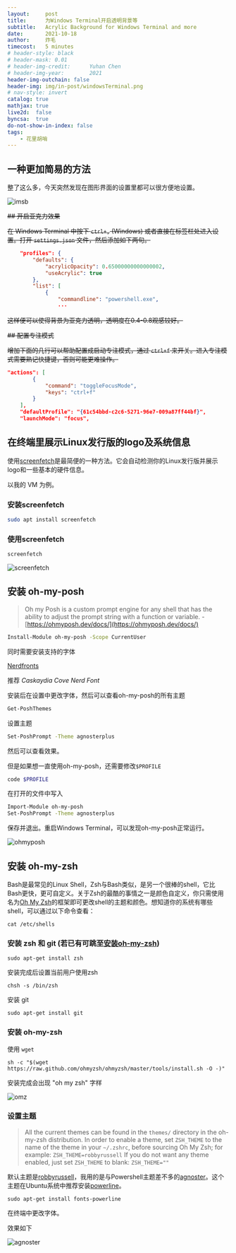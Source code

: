 ```yaml
---
layout:     post
title:      为Windows Terminal开启透明背景等
subtitle:   Acrylic Background for Windows Terminal and more
date:       2021-10-18
author:     炸毛
timecost:   5 minutes
# header-style: black
# header-mask: 0.01
# header-img-credit:      Yuhan Chen
# header-img-year:        2021 
header-img-outchain: false
header-img: img/in-post/windowsTerminal.png
# nav-style: invert
catalog: true
mathjax: true
live2d:  false
byncsa:  true
do-not-show-in-index: false
tags:
    - 花里胡哨
---
```


## 一种更加简易的方法

整了这么多，今天突然发现在图形界面的设置里都可以很方便地设置。

![imsb](/img/in-post/wt_settings.png)

~~## 开启亚克力效果~~

~~在 Windows Terminal 中按下 `ctrl+,` (Windows) 或者直接在标签栏处进入设置。打开 `settings.json` 文件，然后添加如下两句。~~

```json
    "profiles": {
        "defaults": {
            "acrylicOpacity": 0.65000000000000002,
            "useAcrylic": true
        },
        "list": [
            {
                "commandline": "powershell.exe",
                ···
```

~~这样便可以使得背景为亚克力透明，透明度在0.4-0.8观感较好。~~

~~## 配置专注模式~~

~~增加下面的几行可以帮助配置成启动专注模式，通过 `ctrl+f` 来开关。进入专注模式需要熟记快捷键，否则可能更难操作。~~

```json
"actions": [
        {
            "command": "toggleFocusMode",
            "keys": "ctrl+f"
        }
    ],
    "defaultProfile": "{61c54bbd-c2c6-5271-96e7-009a87ff44bf}",
    "launchMode": "focus",
```

## 在终端里展示Linux发行版的logo及系统信息

使用[screenfetch](https://github.com/KittyKatt/screenFetch)是最简便的一种方法。它会自动检测你的Linux发行版并展示logo和一些基本的硬件信息。

以我的 VM 为例。

### 安装screenfetch

```bash
sudo apt install screenfetch
```

### 使用screenfetch

```bash
screenfetch
```

![screenfetch](/img/in-post/windowsTerminal.png)

## 安装 oh-my-posh

> Oh my Posh is a custom prompt engine for any shell that has the ability to adjust the prompt string with a function or variable.  - [https://ohmyposh.dev/docs/](https://ohmyposh.dev/docs/)

```bash
Install-Module oh-my-posh -Scope CurrentUser
```

同时需要安装支持的字体

[Nerdfronts](https://www.nerdfonts.com/font-downloads)

推荐 _Caskaydia Cove Nerd Font_

安装后在设置中更改字体，然后可以查看oh-my-posh的所有主题

```bash
Get-PoshThemes
```

设置主题

```bash
Set-PoshPrompt -Theme agnosterplus
```

然后可以查看效果。

但是如果想一直使用oh-my-posh，还需要修改`$PROFILE`

```bash
code $PROFILE
```

在打开的文件中写入

```bash
Import-Module oh-my-posh
Set-PoshPrompt -Theme agnosterplus
```

保存并退出。重启Windows Terminal，可以发现oh-my-posh正常运行。

![ohmyposh](/img/in-post/ohmyposh.png)

## 安装 oh-my-zsh

Bash是最常见的Linux Shell，Zsh与Bash类似，是另一个很棒的shell，它比Bash更快，更可自定义。关于Zsh的最酷的事情之一是颜色自定义，你只需使用名为[Oh My Zsh](https://ohmyz.sh/)的框架即可更改shell的主题和颜色。想知道你的系统有哪些shell，可以通过以下命令查看：

```shell
cat /etc/shells
```

### 安装 zsh 和 git (若已有可跳至[安装oh-my-zsh](#安装oh-my-zsh)) <!--https://lzzmm.github.io/2021/10/19/oh-my-zsh/-->

```shell
sudo apt-get install zsh
```

安装完成后设置当前用户使用zsh

```shell
chsh -s /bin/zsh
```

安装 git

```shell
sudo apt-get install git
```

### 安装 oh-my-zsh

使用 `wget`

```shell
sh -c "$(wget https://raw.github.com/ohmyzsh/ohmyzsh/master/tools/install.sh -O -)"
```

安装完成会出现 "oh my zsh" 字样

![omz](/img/in-post/omz.png)

### 设置主题

> All the current themes can be found in the `themes/` directory in the oh-my-zsh distribution. In order to enable a theme, set `ZSH_THEME` to the name of the theme in your `~/.zshrc`, before sourcing Oh My Zsh; for example: `ZSH_THEME=robbyrussell` If you do not want any theme enabled, just set `ZSH_THEME` to blank: `ZSH_THEME=""`

默认主题是[robbyrussell](https://github.com/ohmyzsh/ohmyzsh/wiki/Themes)，我用的是与Powershell主题差不多的[agnoster](https://github.com/agnoster/agnoster-zsh-theme)。这个主题在Ubuntu系统中推荐安装[powerline](https://github.com/powerline/fonts)。

```shell
sudo apt-get install fonts-powerline
```

在终端中更改字体。

效果如下

![agnoster](/img/in-post/agnoster.png)

